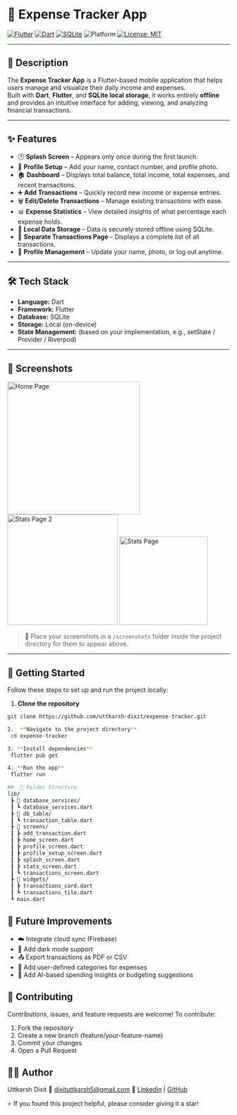 
# 💸 Expense Tracker App

[![Flutter](https://img.shields.io/badge/Flutter-3.0+-blue?logo=flutter)](https://flutter.dev/)
[![Dart](https://img.shields.io/badge/Dart-2.17+-blue?logo=dart)](https://dart.dev/)
[![SQLite](https://img.shields.io/badge/Database-SQLite-orange?logo=sqlite)](https://www.sqlite.org/)
![Platform](https://img.shields.io/badge/Platform-Android%20%7C%20iOS-lightgrey)
[![License: MIT](https://img.shields.io/badge/License-MIT-green.svg)](LICENSE)

---

## 🧾 Description

The **Expense Tracker App** is a Flutter-based mobile application that helps users manage and visualize their daily income and expenses.  
Built with **Dart**, **Flutter**, and **SQLite local storage**, it works entirely **offline** and provides an intuitive interface for adding, viewing, and analyzing financial transactions.

---

## ✨ Features

- 🕐 **Splash Screen** – Appears only once during the first launch.  
- 👤 **Profile Setup** – Add your name, contact number, and profile photo.  
- 🏠 **Dashboard** – Displays total balance, total income, total expenses, and recent transactions.  
- ➕ **Add Transactions** – Quickly record new income or expense entries.  
- 🗑️ **Edit/Delete Transactions** – Manage existing transactions with ease.  
- 📊 **Expense Statistics** – View detailed insights of what percentage each expense holds.  
- 💾 **Local Data Storage** – Data is securely stored offline using SQLite.  
- 🧮 **Separate Transactions Page** – Displays a complete list of all transactions.  
- 🔄 **Profile Management** – Update your name, photo, or log out anytime.  

---

## 🛠️ Tech Stack

- **Language:** Dart  
- **Framework:** Flutter  
- **Database:** SQLite  
- **Storage:** Local (on-device)  
- **State Management:** (based on your implementation, e.g., setState / Provider / Riverpod)

---

## 📱 Screenshots

<img src="https://github.com/user-attachments/assets/b3181741-c091-4640-946c-4f7e07b26b41" alt="Home Page" width="300">
<img src="https://github.com/user-attachments/assets/09ee9542-7a3a-487a-9332-585d54f104e7" alt="Stats Page 2" width="250">
<img src="https://github.com/user-attachments/assets/3ed2323c-5ad2-458d-a995-320c227d6d8c" alt="Stats Page" width="200">



> 📸 Place your screenshots in a `/screenshots` folder inside the project directory for them to appear above.

---

## 🚀 Getting Started

Follow these steps to set up and run the project locally:

1.  **Clone the repository**
   ```bash
   git clone https://github.com/uttkarsh-dixit/expense-tracker.git

2.  **Navigate to the project directory**
	cd expense-tracker

3. **Install dependencies**
	flutter pub get

4. **Run the app**
	flutter run

```

```bash
##  📂 Folder Structure
lib/
 ┣ 📁 database_services/
 ┃ ┗ database_services.dart
 ┣ 📁 db_table/
 ┃ ┗ transaction_table.dart
 ┣ 📁 screens/
 ┃ ┣ add_transaction.dart
 ┃ ┣ home_screen.dart
 ┃ ┣ profile_screen.dart
 ┃ ┣ profile_setup_screen.dart
 ┃ ┣ splash_screen.dart
 ┃ ┣ stats_screen.dart
 ┃ ┗ transactions_screen.dart
 ┣ 📁 widgets/
 ┃ ┣ transactions_card.dart
 ┃ ┗ transactions_tile.dart
 ┗ main.dart

```

## 🔮 Future Improvements
* ☁️ Integrate cloud sync (Firebase)
* 🌙 Add dark mode support
* 📤 Export transactions as PDF or CSV
* 💬 Add user-defined categories for expenses
* 🧠 Add AI-based spending insights or budgeting suggestions



##  🤝 Contributing
Contributions, issues, and feature requests are welcome!
To contribute:
1. Fork the repository
2. Create a new branch (feature/your-feature-name)
3. Commit your changes
4. Open a Pull Request


## 👨‍💻 Author
Uttkarsh Dixit 📧 dixituttkarsh5@gmail.com 🔗 [Linkedin](https://www.linkedin.com/in/uttkarsh-dixit/)  | [GitHub](https://github.com/uttkarsh-dixit)


⭐ If you found this project helpful, please consider giving it a star!
